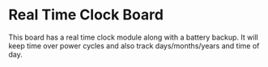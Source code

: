 # Real Time Clock Board
This board has a real time clock module along with a battery backup. It will keep time over power cycles and also track days/months/years and time of day. 
